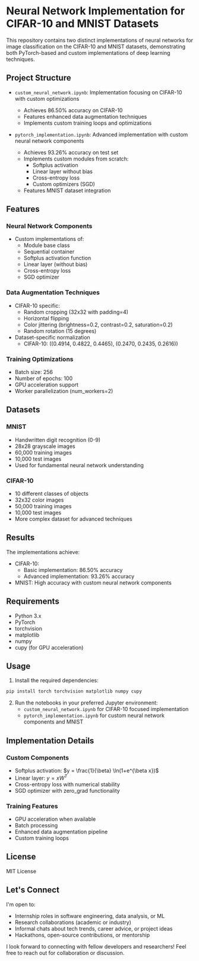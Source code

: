 # Neural Network Implementation for CIFAR-10 and MNIST Datasets

This repository contains two distinct implementations of neural networks for image classification on the CIFAR-10 and MNIST datasets, demonstrating both PyTorch-based and custom implementations of deep learning techniques.

## Project Structure

- `custom_neural_network.ipynb`: Implementation focusing on CIFAR-10 with custom optimizations
  - Achieves 86.50% accuracy on CIFAR-10
  - Features enhanced data augmentation techniques
  - Implements custom training loops and optimizations
  
- `pytorch_implementation.ipynb`: Advanced implementation with custom neural network components
  - Achieves 93.26% accuracy on test set
  - Implements custom modules from scratch:
    - Softplus activation
    - Linear layer without bias
    - Cross-entropy loss
    - Custom optimizers (SGD)
  - Features MNIST dataset integration

## Features

### Neural Network Components
- Custom implementations of:
  - Module base class
  - Sequential container
  - Softplus activation function
  - Linear layer (without bias)
  - Cross-entropy loss
  - SGD optimizer

### Data Augmentation Techniques
- CIFAR-10 specific:
  - Random cropping (32x32 with padding=4)
  - Horizontal flipping
  - Color jittering (brightness=0.2, contrast=0.2, saturation=0.2)
  - Random rotation (15 degrees)
- Dataset-specific normalization
  - CIFAR-10: ((0.4914, 0.4822, 0.4465), (0.2470, 0.2435, 0.2616))

### Training Optimizations
- Batch size: 256
- Number of epochs: 100
- GPU acceleration support
- Worker parallelization (num_workers=2)

## Datasets

### MNIST
- Handwritten digit recognition (0-9)
- 28x28 grayscale images
- 60,000 training images
- 10,000 test images
- Used for fundamental neural network understanding

### CIFAR-10
- 10 different classes of objects
- 32x32 color images
- 50,000 training images
- 10,000 test images
- More complex dataset for advanced techniques

## Results

The implementations achieve:
- CIFAR-10: 
  - Basic implementation: 86.50% accuracy
  - Advanced implementation: 93.26% accuracy
- MNIST: High accuracy with custom neural network components

## Requirements

- Python 3.x
- PyTorch
- torchvision
- matplotlib
- numpy
- cupy (for GPU acceleration)

## Usage

1. Install the required dependencies:
```bash
pip install torch torchvision matplotlib numpy cupy
```

2. Run the notebooks in your preferred Jupyter environment:
   - `custom_neural_network.ipynb` for CIFAR-10 focused implementation
   - `pytorch_implementation.ipynb` for custom neural network components and MNIST

## Implementation Details

### Custom Components
- Softplus activation: $y = \frac{1}{\beta} \ln(1+e^{\beta x})$
- Linear layer: $y = x W^T$
- Cross-entropy loss with numerical stability
- SGD optimizer with zero_grad functionality

### Training Features
- GPU acceleration when available
- Batch processing
- Enhanced data augmentation pipeline
- Custom training loops

## License

MIT License

## Let's Connect

I'm open to:
- Internship roles in software engineering, data analysis, or ML
- Research collaborations (academic or industry)
- Informal chats about tech trends, career advice, or project ideas
- Hackathons, open-source contributions, or mentorship

I look forward to connecting with fellow developers and researchers! Feel free to reach out for collaboration or discussion. 